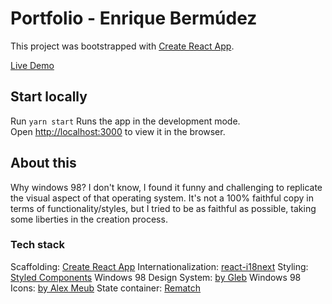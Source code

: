 # Portfolio - Enrique Bermúdez

This project was bootstrapped with [Create React App](https://github.com/facebook/create-react-app).

[Live Demo](https://enbermudas.github.io/portfolio)

## Start locally

Run `yarn start`
Runs the app in the development mode.\
Open [http://localhost:3000](http://localhost:3000) to view it in the browser.

## About this

Why windows 98? I don't know, I found it funny and challenging to replicate the visual aspect of that operating system. It's not a 100% faithful copy in terms of functionality/styles, but I tried to be as faithful as possible, taking some liberties in the creation process.

### Tech stack

Scaffolding: [Create React App](https://create-react-app.dev/)
Internationalization: [react-i18next](https://react.i18next.com/)
Styling: [Styled Components](https://styled-components.com/)
Windows 98 Design System: [by Gleb](https://www.figma.com/community/file/769712367097929855)
Windows 98 Icons: [by Alex Meub](https://win98icons.alexmeub.com/)
State container: [Rematch](https://rematchjs.org/)

